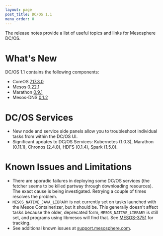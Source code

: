 ```yaml
---
layout: page
post_title: DC/OS 1.1
menu_order: 0
---
```


The release notes provide a list of useful topics and links for Mesosphere DC/OS.

# What's New

DC/OS 1.1 contains the following components:

*   CoreOS [717.3.0][1] 
*   Mesos [0.22.1][2] 
*   Marathon [0.9.1][3]
*   Mesos-DNS [0.1.2][4]

# DC/OS Services

*   New node and service side panels allow you to troubleshoot individual tasks from within the DC/OS UI.
*   Significant updates to DC/OS Services: Kubernetes (1.0.3), Marathon (0.11.1), Chronos (2.4.0), HDFS (0.1.4), Spark (1.5.0). 

# Known Issues and Limitations

*   There are sporadic failures in deploying some DC/OS services (the fetcher seems to be killed partway through downloading resources). The exact cause is being investigated. Retrying a couple of times resolves the problem.
*   `MESOS_NATIVE_JAVA_LIBRARY` is not currently set on tasks launched with the Mesos Containerizer, but it should be. This generally doesn't affect tasks because the older, deprecated form, `MESOS_NATIVE_LIBRARY` is still set, and programs using libmesos will find that. See [MESOS-3751][5] for tracking.
*   See additional known issues at <a href="https://support.mesosphere.com" target="_blank">support.mesosphere.com</a>.

 [1]: https://coreos.com/releases/#717.3.0
 [2]: http://mesos.apache.org/blog/mesos-0-22-0-released
 [3]: https://github.com/mesosphere/marathon/releases/tag/v0.9.1
 [4]: https://github.com/mesosphere/mesos-dns/releases/tag/v0.1.2
 [5]: https://issues.apache.org/jira/browse/MESOS-3751